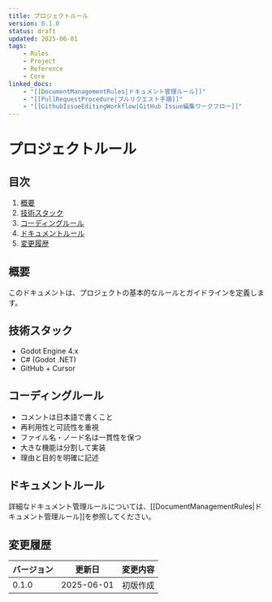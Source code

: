```yaml
---
title: プロジェクトルール
version: 0.1.0
status: draft
updated: 2025-06-01
tags:
    - Rules
    - Project
    - Reference
    - Core
linked_docs:
    - "[[DocumentManagementRules|ドキュメント管理ルール]]"
    - "[[PullRequestProcedure|プルリクエスト手順]]"
    - "[[GithubIssueEditingWorkflow|GitHub Issue編集ワークフロー]]"
---
```


# プロジェクトルール

## 目次

1. [概要](#概要)
2. [技術スタック](#技術スタック)
3. [コーディングルール](#コーディングルール)
4. [ドキュメントルール](#ドキュメントルール)
5. [変更履歴](#変更履歴)

## 概要

このドキュメントは、プロジェクトの基本的なルールとガイドラインを定義します。

## 技術スタック

-   Godot Engine 4.x
 -   C# (Godot .NET)
-   GitHub + Cursor

## コーディングルール

-   コメントは日本語で書くこと
-   再利用性と可読性を重視
-   ファイル名・ノード名は一貫性を保つ
-   大きな機能は分割して実装
-   理由と目的を明確に記述

## ドキュメントルール

詳細なドキュメント管理ルールについては、[[DocumentManagementRules|ドキュメント管理ルール]]を参照してください。

## 変更履歴

| バージョン | 更新日     | 変更内容 |
| ---------- | ---------- | -------- |
| 0.1.0      | 2025-06-01 | 初版作成 |
